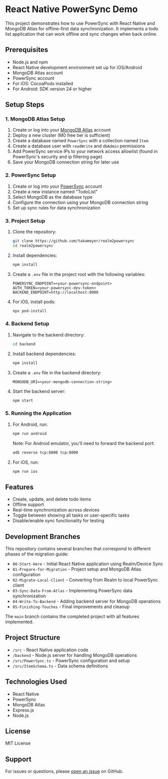 # React Native PowerSync Demo

This project demonstrates how to use PowerSync with React Native and MongoDB Atlas for offline-first data synchronization. It implements a todo list application that can work offline and sync changes when back online.

## Prerequisites

- Node.js and npm
- React Native development environment set up for iOS/Android
- MongoDB Atlas account
- PowerSync account
- For iOS: CocoaPods installed
- For Android: SDK version 24 or higher

## Setup Steps

### 1. MongoDB Atlas Setup

1. Create or log into your [MongoDB Atlas](https://www.mongodb.com/cloud/atlas) account
2. Deploy a new cluster (M0 free tier is sufficient)
3. Create a database named `PowerSync` with a collection named `Item`
4. Create a database user with `readWrite` and `dbAdmin` permissions
5. Add PowerSync service IPs to your network access allowlist (found in PowerSync's security and ip filtering page)
6. Save your MongoDB connection string for later use

### 2. PowerSync Setup

1. Create or log into your [PowerSync](https://powersync.com) account
2. Create a new instance named "TodoList"
3. Select MongoDB as the database type
4. Configure the connection using your MongoDB connection string
5. Set up sync rules for data synchronization

### 3. Project Setup

1. Clone the repository:
   ```bash
   git clone https://github.com/takameyer/realm2powersync
   cd realm2powersync
   ```

2. Install dependencies:
   ```bash
   npm install
   ```

3. Create a `.env` file in the project root with the following variables:
   ```
   POWERSYNC_ENDPOINT=<your-powersync-endpoint>
   AUTH_TOKEN=<your-powersync-dev-token>
   BACKEND_ENDPOINT=http://localhost:8000
   ```

4. For iOS, install pods:
   ```bash
   npx pod-install
   ```

### 4. Backend Setup

1. Navigate to the backend directory:
   ```bash
   cd backend
   ```

2. Install backend dependencies:
   ```bash
   npm install
   ```

3. Create a `.env` file in the backend directory:
   ```
   MONGODB_URI=<your-mongodb-connection-string>
   ```

4. Start the backend server:
   ```bash
   npm start
   ```

### 5. Running the Application

1. For Android, run:
   ```bash
   npm run android
   ```
   Note: For Android emulator, you'll need to forward the backend port:
   ```bash
   adb reverse tcp:8000 tcp:8000
   ```

2. For iOS, run:
   ```bash
   npm run ios
   ```

## Features

- Create, update, and delete todo items
- Offline support
- Real-time synchronization across devices
- Toggle between showing all tasks or user-specific tasks
- Disable/enable sync functionality for testing

## Development Branches

This repository contains several branches that correspond to different phases of the migration guide:

- `00-Start-Here` - Initial React Native application using Realm/Device Sync
- `01-Prepare-for-Migration` - Project setup and MongoDB Atlas configuration
- `02-Migrate-Local-Client` - Converting from Realm to local PowerSync client
- `03-Sync-Data-From-Atlas` - Implementing PowerSync data synchronization
- `04-Write-To-Backend` - Adding backend server for MongoDB operations
- `05-Finishing-Touches` - Final improvements and cleanup

The `main` branch contains the completed project with all features implemented.

## Project Structure

- `/src` - React Native application code
- `/backend` - Node.js server for handling MongoDB operations
- `/src/PowerSync.ts` - PowerSync configuration and setup
- `/src/ItemSchema.ts` - Data schema definitions

## Technologies Used

- React Native
- PowerSync
- MongoDB Atlas
- Express.js
- Node.js

## License

MIT License

## Support

For issues or questions, please [open an issue](https://github.com/takameyer/realm2powersync/issues) on GitHub.

